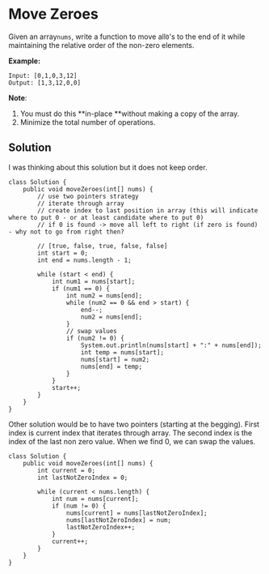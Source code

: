 # Move Zeroes

Given an array`nums`, write a function to move all`0`'s to the end of it while maintaining the relative order of the non-zero elements.

**Example:**

```
Input: [0,1,0,3,12]
Output: [1,3,12,0,0]
```

**Note**:

1. You must do this **in-place **without making a copy of the array.
2. Minimize the total number of operations.

## Solution

I was thinking about this solution but it does not keep order. 

```
class Solution {
    public void moveZeroes(int[] nums) {
        // use two pointers strategy
        // iterate through array
        // create index to last position in array (this will indicate where to put 0 - or at least candidate where to put 0)
        // if 0 is found -> move all left to right (if zero is found) - why not to go from right then?
        
        // [true, false, true, false, false]
        int start = 0;
        int end = nums.length - 1;
        
        while (start < end) {
            int num1 = nums[start];
            if (num1 == 0) {
                int num2 = nums[end];
                while (num2 == 0 && end > start) {
                    end--;
                    num2 = nums[end];
                }
                // swap values
                if (num2 != 0) {
                    System.out.println(nums[start] + ":" + nums[end]);
                    int temp = nums[start];
                    nums[start] = num2;
                    nums[end] = temp;    
                }
            }
            start++;
        }
    }
}
```

Other solution would be to have two pointers \(starting at the begging\). First index is current index that iterates through array. The second index is the index of the last non zero value. When we find 0, we can swap the values. 

```
class Solution {
    public void moveZeroes(int[] nums) {
        int current = 0;
        int lastNotZeroIndex = 0;
        
        while (current < nums.length) {
            int num = nums[current];
            if (num != 0) {
                nums[current] = nums[lastNotZeroIndex];
                nums[lastNotZeroIndex] = num;    
                lastNotZeroIndex++;
            }
            current++;
        }
    }
}
```



